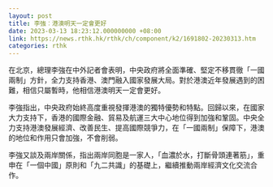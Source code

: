 ```yaml
---
layout: post
title: 李強︰港澳明天一定會更好
date: 2023-03-13 18:23:12.000000000 +08:00
link: https://news.rthk.hk/rthk/ch/component/k2/1691802-20230313.htm
categories: rthk
---
```


在北京，總理李強在中外記者會表明，中央政府將全面準確、堅定不移貫徹「一國兩制」方針，全力支持香港、澳門融入國家發展大局。對於港澳近年發展遇到的困難，相信只屬暫時，他相信港澳明天一定會更好。

李強指出，中央政府始終高度重視發揮港澳的獨特優勢和特點。回歸以來，在國家大力支持下，香港的國際金融、貿易及航運三大中心地位得到加強和鞏固。中央全力支持港澳發展經濟、改善民生、提高國際競爭力，在「一國兩制」保障下，港澳的地位和作用只會加強，不會削弱。

李強又談及兩岸關係，指出兩岸同胞是一家人，「血濃於水，打斷骨頭連著筋」，重申在「一個中國」原則和「九二共識」的基礎上，繼續推動兩岸經濟文化交流合作。
